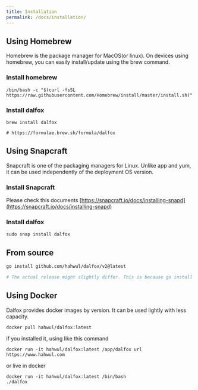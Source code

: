 ```yaml
---
title: Installation
permalink: /docs/installation/
---
```


## Using Homebrew
Homebrew is the package manager for MacOS(or linux). On devices using homebrew, you can easily install/update using the brew command.

### Install homebrew
```shell
/bin/bash -c "$(curl -fsSL https://raw.githubusercontent.com/Homebrew/install/master/install.sh)"
```

### Install dalfox
```shell
brew install dalfox

# https://formulae.brew.sh/formula/dalfox
```

## Using Snapcraft
Snapcraft is one of the packaging managers for Linux. Unlike app and yum, it can be used independently of the deployment OS version.

### Install Snapcraft
Please check this documents [https://snapcraft.io/docs/installing-snapd](https://snapcraft.io/docs/installing-snapd)

### Install dalfox
```
sudo snap install dalfox
```

## From source

```bash
go install github.com/hahwul/dalfox/v2@latest

# The actual release might slightly differ. This is because go install references the main branch.
```

## Using Docker
Dalfox provides docker images by version. It can be used lightly with less capacity.
```
docker pull hahwul/dalfox:latest
```

if you installed it, using like this command
```
docker run -it hahwul/dalfox:latest /app/dalfox url https://www.hahwul.com
```

or live in docker

```
docker run -it hahwul/dalfox:latest /bin/bash
./dalfox
```
